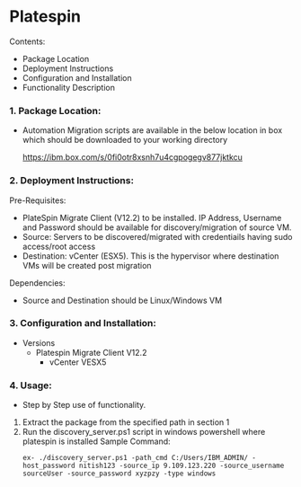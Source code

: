 # Platespin
Contents:

 * Package Location
 * Deployment Instructions
 * Configuration and Installation
 * Functionality Description


### 1. Package Location:

 * Automation Migration scripts are available in the below location in box which should be downloaded to your working directory
 
   https://ibm.box.com/s/0fi0otr8xsnh7u4cgpogegv877jktkcu
 

### 2. Deployment Instructions:

Pre-Requisites:

* PlateSpin Migrate Client (V12.2) to be installed. IP Address, Username and Password should be available for discovery/migration of source VM.
* Source: Servers to be discovered/migrated with credentiails having sudo access/root access 
* Destination: vCenter (ESX5). This is the hypervisor where destination VMs will be created post migration


Dependencies:
* Source and Destination should be Linux/Windows VM


### 3. Configuration and Installation:

* Versions
	* Platespin Migrate Client V12.2
    	* vCenter VESX5



### 4. Usage:

* Step by Step use of functionality.

1. Extract the package from the specified path in section 1 
2. Run the discovery_server.ps1 script in windows powershell where platespin is installed
	Sample Command:
	```syntax:- discovery_server.ps1 PATH="C:/Program Files (x86)/PlateSpin Migrate Client/CommandLine"PASSWORD="windows_server_password" SourceIP="x.xx.xxx.xxxx" sourceuser_name="sudo user of source server" source_password="password for sudo user of source sever" type="type of server linux or windows"
	ex- ./discovery_server.ps1 -path_cmd C:/Users/IBM_ADMIN/ -host_password nitish123 -source_ip 9.109.123.220 -source_username sourceUser -source_password xyzpzy -type windows
	```
